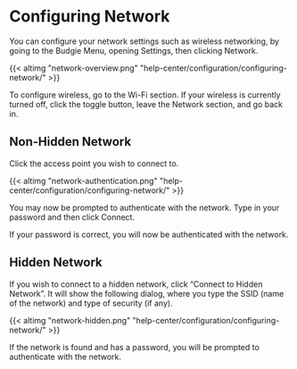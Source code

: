# Configuring Network

You can configure your network settings such as wireless networking, by going to the Budgie Menu, opening Settings, then clicking Network.

{{< altimg "network-overview.png" "help-center/configuration/configuring-network/" >}}

To configure wireless, go to the Wi-Fi section. If your wireless is currently turned off, click the toggle button, leave the Network section, and go back in.

## Non-Hidden Network

Click the access point you wish to connect to.

{{< altimg "network-authentication.png" "help-center/configuration/configuring-network/" >}}

You may now be prompted to authenticate with the network. Type in your password and then click Connect.

If your password is correct, you will now be authenticated with the network.

## Hidden Network

If you wish to connect to a hidden network, click “Connect to Hidden Network”. It will show the following dialog, where you type the SSID (name of the network) and type of security (if any).

{{< altimg "network-hidden.png" "help-center/configuration/configuring-network/" >}}

If the network is found and has a password, you will be prompted to authenticate with the network.